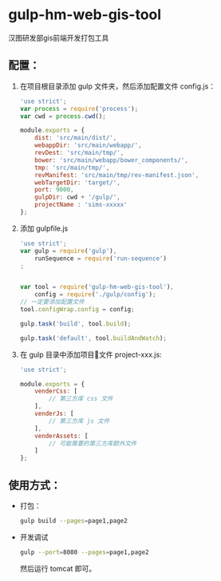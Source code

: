 # gulp-hm-web-gis-tool
汉图研发部gis前端开发打包工具

## 配置：

1. 在项目根目录添加 gulp 文件夹，然后添加配置文件 config.js：
    ```js
    'use strict';
    var process = require('process');
    var cwd = process.cwd();

    module.exports = {
        dist: 'src/main/dist/',
        webappDir: 'src/main/webapp/',
        revDest: 'src/main/tmp/',
        bower: 'src/main/webapp/bower_components/',
        tmp: 'src/main/tmp/',
        revManifest: 'src/main/tmp/rev-manifest.json',
        webTargetDir: 'target/',
        port: 9000,
        gulpDir: cwd + '/gulp/',
        projectName : 'sims-xxxxx'
    };

    ```

2. 添加 gulpfile.js
    ```js
    'use strict';
    var gulp = require('gulp'),
        runSequence = require('run-sequence')
    ;


    var tool = require('gulp-hm-web-gis-tool'),
        config = require('./gulp/config');
    // 一定要添加配置文件
    tool.configWrap.config = config;

    gulp.task('build', tool.build);

    gulp.task('default', tool.buildAndWatch);
    ```
3. 在 gulp 目录中添加项目文件 project-xxx.js:
    ```js
    'use strict';

    module.exports = {
        venderCss: [
            // 第三方库 css 文件
        ],
        venderJs: [
            // 第三方库 js 文件
        ],
        venderAssets: [
            // 可能需要的第三方库额外文件
        ]
    };

    ```
## 使用方式：

- 打包：

    ```sh
    gulp build --pages=page1,page2
    ```

- 开发调试
    ```sh
    gulp --port=8080 --pages=page1,page2
    ```
    然后运行 tomcat 即可。